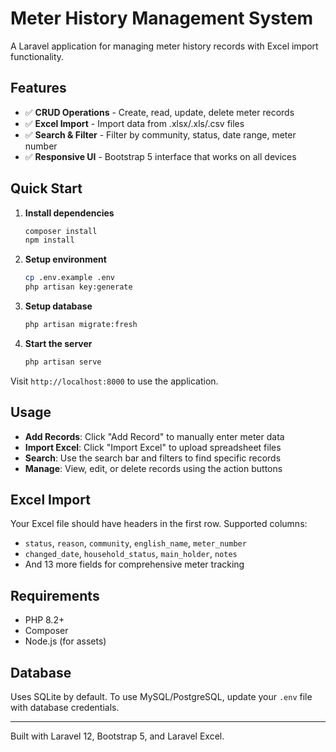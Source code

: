 # Meter History Management System

A Laravel application for managing meter history records with Excel import functionality.

## Features

-   ✅ **CRUD Operations** - Create, read, update, delete meter records
-   ✅ **Excel Import** - Import data from .xlsx/.xls/.csv files
-   ✅ **Search & Filter** - Filter by community, status, date range, meter number
-   ✅ **Responsive UI** - Bootstrap 5 interface that works on all devices

## Quick Start

1. **Install dependencies**

    ```bash
    composer install
    npm install
    ```

2. **Setup environment**

    ```bash
    cp .env.example .env
    php artisan key:generate
    ```

3. **Setup database**

    ```bash
    php artisan migrate:fresh
    ```

4. **Start the server**
    ```bash
    php artisan serve
    ```

Visit `http://localhost:8000` to use the application.

## Usage

-   **Add Records**: Click "Add Record" to manually enter meter data
-   **Import Excel**: Click "Import Excel" to upload spreadsheet files
-   **Search**: Use the search bar and filters to find specific records
-   **Manage**: View, edit, or delete records using the action buttons

## Excel Import

Your Excel file should have headers in the first row. Supported columns:

-   `status`, `reason`, `community`, `english_name`, `meter_number`
-   `changed_date`, `household_status`, `main_holder`, `notes`
-   And 13 more fields for comprehensive meter tracking

## Requirements

-   PHP 8.2+
-   Composer
-   Node.js (for assets)

## Database

Uses SQLite by default. To use MySQL/PostgreSQL, update your `.env` file with database credentials.

---

Built with Laravel 12, Bootstrap 5, and Laravel Excel.
